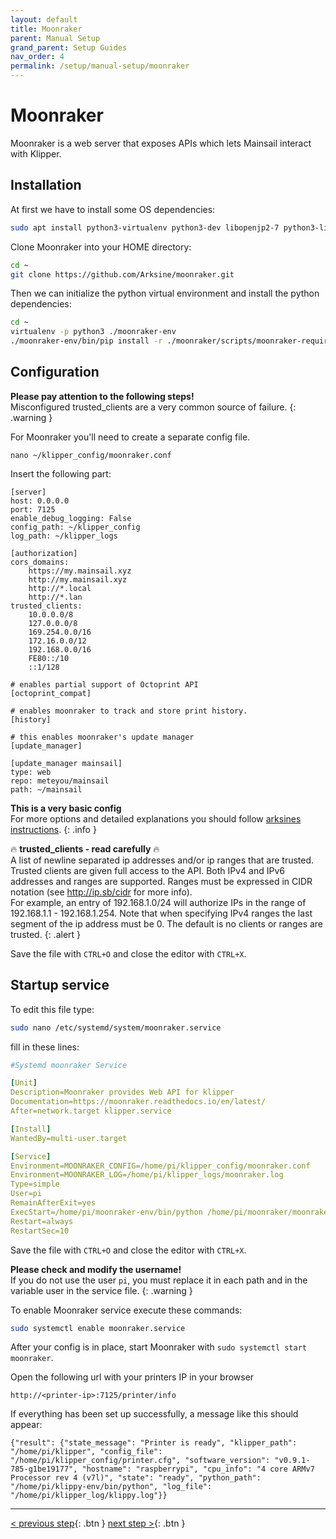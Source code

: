 ```yaml
---
layout: default
title: Moonraker
parent: Manual Setup
grand_parent: Setup Guides
nav_order: 4
permalink: /setup/manual-setup/moonraker
---
```

# Moonraker
Moonraker is a web server that exposes APIs which lets Mainsail interact with Klipper.

## Installation
At first we have to install some OS dependencies:
```bash
sudo apt install python3-virtualenv python3-dev libopenjp2-7 python3-libgpiod curl libcurl4-openssl-dev libssl-dev liblmdb0 libsodium-dev zlib1g-dev
```

Clone Moonraker into your HOME directory:
```bash
cd ~
git clone https://github.com/Arksine/moonraker.git
```

Then we can initialize the python virtual environment and install the python dependencies:
```bash
cd ~
virtualenv -p python3 ./moonraker-env
./moonraker-env/bin/pip install -r ./moonraker/scripts/moonraker-requirements.txt
```

## Configuration
**Please pay attention to the following steps!**  
Misconfigured trusted_clients are a very common source of failure.
{: .warning }

For Moonraker you'll need to create a separate config file.

`nano ~/klipper_config/moonraker.conf`

Insert the following part:
```
[server]
host: 0.0.0.0
port: 7125
enable_debug_logging: False
config_path: ~/klipper_config
log_path: ~/klipper_logs

[authorization]
cors_domains:
    https://my.mainsail.xyz
    http://my.mainsail.xyz
    http://*.local
    http://*.lan
trusted_clients:
    10.0.0.0/8
    127.0.0.0/8
    169.254.0.0/16
    172.16.0.0/12
    192.168.0.0/16
    FE80::/10
    ::1/128

# enables partial support of Octoprint API
[octoprint_compat]

# enables moonraker to track and store print history.
[history]

# this enables moonraker's update manager
[update_manager]

[update_manager mainsail]
type: web
repo: meteyou/mainsail
path: ~/mainsail
```

**This is a very basic config**  
For more options and detailed explanations you should follow [arksines instructions](https://github.com/Arksine/moonraker/blob/master/docs/installation.md).
{: .info }

🔥 **trusted_clients - read carefully** 🔥  
A list of newline separated ip addresses and/or ip ranges that are
trusted. Trusted clients are given full access to the API.  Both IPv4
and IPv6 addresses and ranges are supported. Ranges must be expressed
in CIDR notation (see http://ip.sb/cidr for more info).  
For example, an entry of 192.168.1.0/24 will authorize IPs in the range of 192.168.1.1 -
192.168.1.254. Note that when specifying IPv4 ranges the last segment
of the ip address must be 0. The default is no clients or ranges are
trusted.
{: .alert }

Save the file with `CTRL+O` and close the editor with `CTRL+X`.

## Startup service
To edit this file type:
```bash
sudo nano /etc/systemd/system/moonraker.service
```

fill in these lines:
```yaml
#Systemd moonraker Service

[Unit]
Description=Moonraker provides Web API for klipper
Documentation=https://moonraker.readthedocs.io/en/latest/
After=network.target klipper.service

[Install]
WantedBy=multi-user.target

[Service]
Environment=MOONRAKER_CONFIG=/home/pi/klipper_config/moonraker.conf
Environment=MOONRAKER_LOG=/home/pi/klipper_logs/moonraker.log
Type=simple
User=pi
RemainAfterExit=yes
ExecStart=/home/pi/moonraker-env/bin/python /home/pi/moonraker/moonraker/moonraker.py -c ${MOONRAKER_CONFIG} -l ${MOONRAKER_LOG}
Restart=always
RestartSec=10
```
Save the file with `CTRL+O` and close the editor with `CTRL+X`.

**Please check and modify the username!**  
If you do not use the user `pi`, you must replace it in each path and in the variable user in the service file.
{: .warning }

To enable Moonraker service execute these commands:
```bash
sudo systemctl enable moonraker.service
```

After your config is in place, start Moonraker with `sudo systemctl start moonraker`.

Open the following url with your printers IP in your browser
```
http://<printer-ip>:7125/printer/info
```

If everything has been set up successfully, a message like this should appear:
```
{"result": {"state_message": "Printer is ready", "klipper_path": "/home/pi/klipper", "config_file": "/home/pi/klipper_config/printer.cfg", "software_version": "v0.9.1-785-g1be19177", "hostname": "raspberrypi", "cpu_info": "4 core ARMv7 Processor rev 4 (v7l)", "state": "ready", "python_path": "/home/pi/klippy-env/bin/python", "log_file": "/home/pi/klipper_log/klippy.log"}}
```

---
[< previous step](klipper.md){: .btn }  [next step >](mainsail.md){: .btn }
